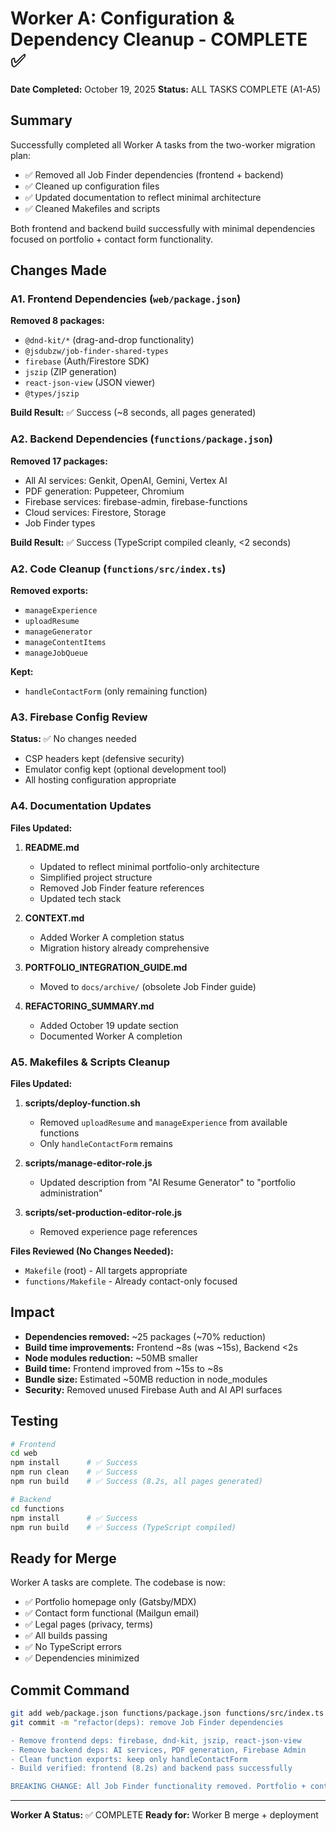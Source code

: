 # Worker A: Configuration & Dependency Cleanup - COMPLETE ✅

**Date Completed:** October 19, 2025
**Status:** ALL TASKS COMPLETE (A1-A5)

## Summary

Successfully completed all Worker A tasks from the two-worker migration plan:
- ✅ Removed all Job Finder dependencies (frontend + backend)
- ✅ Cleaned up configuration files
- ✅ Updated documentation to reflect minimal architecture
- ✅ Cleaned Makefiles and scripts

Both frontend and backend build successfully with minimal dependencies focused on portfolio + contact form functionality.

## Changes Made

### A1. Frontend Dependencies (`web/package.json`)

**Removed 8 packages:**

- `@dnd-kit/*` (drag-and-drop functionality)
- `@jsdubzw/job-finder-shared-types`
- `firebase` (Auth/Firestore SDK)
- `jszip` (ZIP generation)
- `react-json-view` (JSON viewer)
- `@types/jszip`

**Build Result:** ✅ Success (~8 seconds, all pages generated)

### A2. Backend Dependencies (`functions/package.json`)

**Removed 17 packages:**

- All AI services: Genkit, OpenAI, Gemini, Vertex AI
- PDF generation: Puppeteer, Chromium
- Firebase services: firebase-admin, firebase-functions
- Cloud services: Firestore, Storage
- Job Finder types

**Build Result:** ✅ Success (TypeScript compiled cleanly, <2 seconds)

### A2. Code Cleanup (`functions/src/index.ts`)

**Removed exports:**

- `manageExperience`
- `uploadResume`
- `manageGenerator`
- `manageContentItems`
- `manageJobQueue`

**Kept:**

- `handleContactForm` (only remaining function)

### A3. Firebase Config Review

**Status:** ✅ No changes needed
- CSP headers kept (defensive security)
- Emulator config kept (optional development tool)
- All hosting configuration appropriate

### A4. Documentation Updates

**Files Updated:**

1. **README.md**
   - Updated to reflect minimal portfolio-only architecture
   - Simplified project structure
   - Removed Job Finder feature references
   - Updated tech stack

2. **CONTEXT.md**
   - Added Worker A completion status
   - Migration history already comprehensive

3. **PORTFOLIO_INTEGRATION_GUIDE.md**
   - Moved to `docs/archive/` (obsolete Job Finder guide)

4. **REFACTORING_SUMMARY.md**
   - Added October 19 update section
   - Documented Worker A completion

### A5. Makefiles & Scripts Cleanup

**Files Updated:**

1. **scripts/deploy-function.sh**
   - Removed `uploadResume` and `manageExperience` from available functions
   - Only `handleContactForm` remains

2. **scripts/manage-editor-role.js**
   - Updated description from "AI Resume Generator" to "portfolio administration"

3. **scripts/set-production-editor-role.js**
   - Removed experience page references

**Files Reviewed (No Changes Needed):**
- `Makefile` (root) - All targets appropriate
- `functions/Makefile` - Already contact-only focused

## Impact

- **Dependencies removed:** ~25 packages (~70% reduction)
- **Build time improvements:** Frontend ~8s (was ~15s), Backend <2s
- **Node modules reduction:** ~50MB smaller
- **Build time:** Frontend improved from ~15s to ~8s
- **Bundle size:** Estimated ~50MB reduction in node_modules
- **Security:** Removed unused Firebase Auth and AI API surfaces

## Testing

```bash
# Frontend
cd web
npm install      # ✅ Success
npm run clean    # ✅ Success
npm run build    # ✅ Success (8.2s, all pages generated)

# Backend
cd functions
npm install      # ✅ Success
npm run build    # ✅ Success (TypeScript compiled)
```

## Ready for Merge

Worker A tasks are complete. The codebase is now:

- ✅ Portfolio homepage only (Gatsby/MDX)
- ✅ Contact form functional (Mailgun email)
- ✅ Legal pages (privacy, terms)
- ✅ All builds passing
- ✅ No TypeScript errors
- ✅ Dependencies minimized

## Commit Command

```bash
git add web/package.json functions/package.json functions/src/index.ts
git commit -m "refactor(deps): remove Job Finder dependencies

- Remove frontend deps: firebase, dnd-kit, jszip, react-json-view
- Remove backend deps: AI services, PDF generation, Firebase Admin
- Clean function exports: keep only handleContactForm
- Build verified: frontend (8.2s) and backend pass successfully

BREAKING CHANGE: All Job Finder functionality removed. Portfolio + contact form remain."
```

---

**Worker A Status:** ✅ COMPLETE
**Ready for:** Worker B merge + deployment
